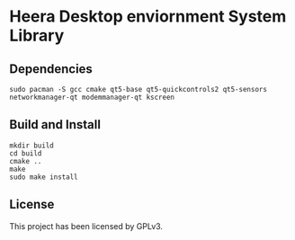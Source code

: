 # Heera Desktop enviornment System Library


## Dependencies

```shell
sudo pacman -S gcc cmake qt5-base qt5-quickcontrols2 qt5-sensors networkmanager-qt modemmanager-qt kscreen
```

## Build and Install

```
mkdir build
cd build
cmake ..
make
sudo make install
```

## License

This project has been licensed by GPLv3.
